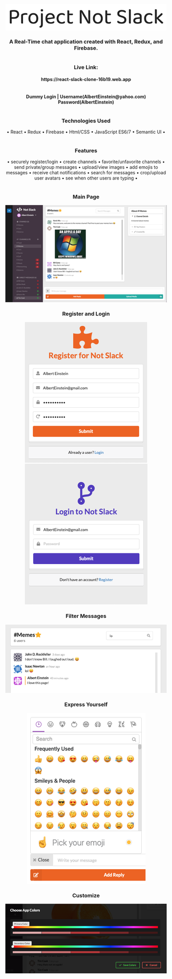 <p align="center">
  <img src="images/notslack.png"/>
</p>
<h3 align="center">A Real-Time chat application created with React, Redux, and Firebase.</h3>
<h1></h1>
<h3 align="center">Live Link:</h3>
<h4 align="center">https://react-slack-clone-16b19.web.app</br></br></h4>
<h4 align="center">Dummy Login | Username(AlbertEinstein@yahoo.com) Password(AlbertEinstein)</br></br></h4>

<h3 align="center">Technologies Used</h3>
<p align="center">
  • React • Redux • Firebase • Html/CSS  • JavaScript ES6/7  • Semantic UI •</br></br>
</p>
<h3 align="center">Features</h3>
<p align="center">
• securely register/login • create channels • favorite/unfavorite channels • send private/group messages • upload/view images • add emojis to messages • receive chat notifications • search for messages • crop/upload user avatars • see when other users are typing •
</p>
<h1></h1>
<h3 align="center">Main Page</h3>
<p align="center">
  <img src="images/slack2.png" />
</p>
<h3 align="center">Register and Login</h3>
<p align="center">
  <img src="images/register-sss.png" />
  <img src="images/login-sss.png" />
</p>
<h3 align="center">Filter Messages</h3>
<p align="center">
  <img src="images/appfilter.png" />
</p>
<h3 align="center">Express Yourself</h3>
<p align="center">
  <img src="images/appemoji.png" />
</p>
<h3 align="center">Customize</h3>
<p align="center">
  <img src="images/appcolors.png" />
</p>
